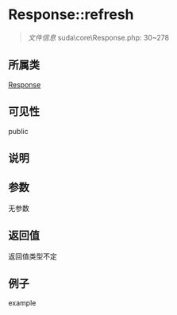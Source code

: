 # Response::refresh

> *文件信息* suda\core\Response.php: 30~278
## 所属类 

[Response](../Response.md)

## 可见性

  public  
## 说明



## 参数

无参数

## 返回值
返回值类型不定

## 例子

example